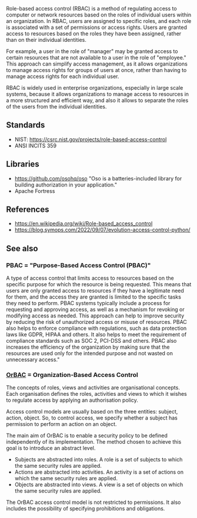 Role-based access control (RBAC) is a method of regulating access to computer or network resources based on the roles of individual users within an organization. In RBAC, users are assigned to specific roles, and each role is associated with a set of permissions or access rights. Users are granted access to resources based on the roles they have been assigned, rather than on their individual identities.

For example, a user in the role of "manager" may be granted access to certain resources that are not available to a user in the role of "employee." This approach can simplify access management, as it allows organizations to manage access rights for groups of users at once, rather than having to manage access rights for each individual user.

RBAC is widely used in enterprise organizations, especially in large scale systems, because it allows organizations to manage access to resources in a more structured and efficient way, and also it allows to separate the roles of the users from the individual identities.

## Standards

- NIST: https://csrc.nist.gov/projects/role-based-access-control
- ANSI INCITS 359

## Libraries

- https://github.com/osohq/oso "Oso is a batteries-included library for building authorization in your application."
- Apache Fortress

## References

- https://en.wikipedia.org/wiki/Role-based_access_control
- https://blog.symops.com/2022/09/07/evolution-access-control-python/

## See also

### PBAC = "Purpose-Based Access Control (PBAC)"

A type of access control that limits access to resources based on the specific purpose for which the resource is being requested. This means that users are only granted access to resources if they have a legitimate need for them, and the access they are granted is limited to the specific tasks they need to perform. PBAC systems typically include a process for requesting and approving access, as well as a mechanism for revoking or modifying access as needed. This approach can help to improve security by reducing the risk of unauthorized access or misuse of resources. PBAC also helps to enforce compliance with regulations, such as data protection laws like GDPR, HIPAA and others. It also helps to meet the requirement of compliance standards such as SOC 2, PCI-DSS and others.
PBAC also increases the efficiency of the organization by making sure that the resources are used only for the intended purpose and not wasted on unnecessary access."

### [OrBAC](https://fr.wikipedia.org/wiki/Contr%C3%B4le_d%27acc%C3%A8s_bas%C3%A9_sur_l%27organisation) = Organization-Based Access Control

The concepts of roles, views and activities are organisational concepts. Each organisation defines the roles, activities and views to which it wishes to regulate access by applying an authorisation policy.

Access control models are usually based on the three entities: subject, action, object. So, to control access, we specify whether a subject has permission to perform an action on an object.

The main aim of OrBAC is to enable a security policy to be defined independently of its implementation. The method chosen to achieve this goal is to introduce an abstract level.

- Subjects are abstracted into roles. A role is a set of subjects to which the same security rules are applied.
- Actions are abstracted into activities. An activity is a set of actions on which the same security rules are applied.
- Objects are abstracted into views. A view is a set of objects on which the same security rules are applied.

The OrBAC access control model is not restricted to permissions. It also includes the possibility of specifying prohibitions and obligations.
